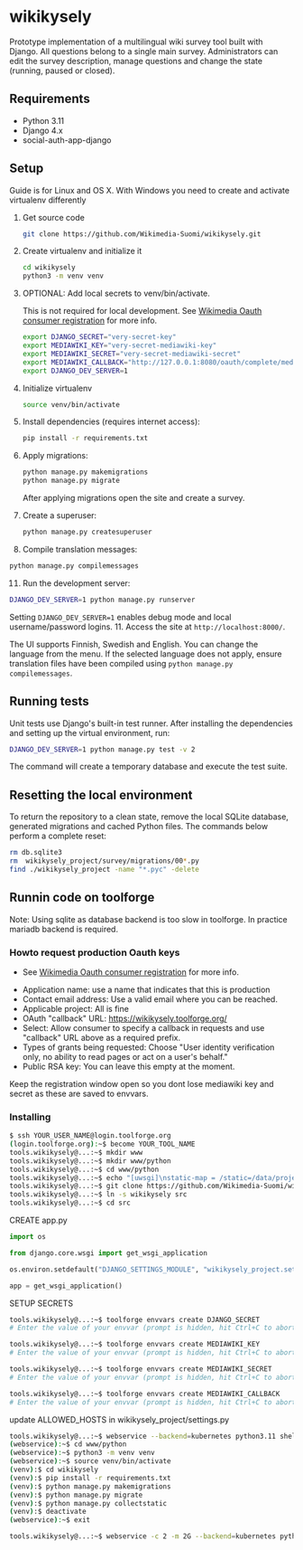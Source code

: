 # wikikysely

Prototype implementation of a multilingual wiki survey tool built with Django.
All questions belong to a single main survey. Administrators can edit the survey
description, manage questions and change the state (running, paused or closed).

## Requirements
- Python 3.11
- Django 4.x
- social-auth-app-django

## Setup
Guide is for Linux and OS X. With Windows you need to create and activate virtualenv differently

1. Get source code
   ```bash
   git clone https://github.com/Wikimedia-Suomi/wikikysely.git
   ```
2. Create virtualenv and initialize it
   ```bash
   cd wikikysely
   python3 -m venv venv
   ```
3. OPTIONAL: Add local secrets to venv/bin/activate.
  
   This is not required for local development. See [Wikimedia Oauth consumer registration](https://wikitech.wikimedia.org/wiki/Help:Toolforge/My_first_Django_OAuth_tool#Oauth_consumer_registration_(Wikimedia)) for more info. 
   ```bash
   export DJANGO_SECRET="very-secret-key"
   export MEDIAWIKI_KEY="very-secret-mediawiki-key"
   export MEDIAWIKI_SECRET="very-secret-mediawiki-secret"
   export MEDIAWIKI_CALLBACK="http://127.0.0.1:8080/oauth/complete/mediawiki/"
   export DJANGO_DEV_SERVER=1
   ```
6. Initialize virtualenv 
   ```bash
   source venv/bin/activate
   ```
7. Install dependencies (requires internet access):
   ```bash
   pip install -r requirements.txt
   ```
8. Apply migrations:
   ```bash
   python manage.py makemigrations
   python manage.py migrate
   ```
   After applying migrations open the site and create a survey.
9. Create a superuser:
   ```bash
   python manage.py createsuperuser
   ```
10. Compile translation messages:
   ```bash
   python manage.py compilemessages
   ```
11. Run the development server:
   ```bash
   DJANGO_DEV_SERVER=1 python manage.py runserver
   ```
   Setting `DJANGO_DEV_SERVER=1` enables debug mode and local username/password logins.
11. Access the site at `http://localhost:8000/`.

The UI supports Finnish, Swedish and English. You can change the language from the menu.
If the selected language does not apply, ensure translation files have been compiled using `python manage.py compilemessages`.

## Running tests

Unit tests use Django's built-in test runner. After installing the dependencies
and setting up the virtual environment, run:

```bash
DJANGO_DEV_SERVER=1 python manage.py test -v 2
```

The command will create a temporary database and execute the test suite.

## Resetting the local environment

To return the repository to a clean state, remove the local SQLite database,
generated migrations and cached Python files. The commands below perform a
complete reset:

   ```bash
   rm db.sqlite3
   rm  wikikysely_project/survey/migrations/00*.py
   find ./wikikysely_project -name "*.pyc" -delete 
   ```

## Runnin code on toolforge
Note: Using sqlite as database backend is too slow in toolforge. In practice mariadb backend is required.

### Howto request production Oauth keys
- See [Wikimedia Oauth consumer registration](https://wikitech.wikimedia.org/wiki/Help:Toolforge/My_first_Django_OAuth_tool#Oauth_consumer_registration_(Wikimedia)) for more info. 

* Application name: use a name that indicates that this is production
* Contact email address: Use a valid email where you can be reached.
* Applicable project: All is fine
* OAuth "callback" URL: https://wikikysely.toolforge.org/
* Select: Allow consumer to specify a callback in requests and use "callback" URL above as a required prefix.
* Types of grants being requested: Choose "User identity verification only, no ability to read pages or act on a user's behalf."
* Public RSA key: You can leave this empty at the moment.

Keep the registration window open so you dont lose mediawiki key and secret as these are saved to envvars.

### Installing
```bash
$ ssh YOUR_USER_NAME@login.toolforge.org
(login.toolforge.org):~$ become YOUR_TOOL_NAME
tools.wikikysely@...:~$ mkdir www
tools.wikikysely@...:~$ mkdir www/python
tools.wikikysely@...:~$ cd www/python
tools.wikikysely@...:~$ echo "[uwsgi]\nstatic-map = /static=/data/project/wikikysely/www/python/src/staticfiles"> uwsgi.ini
tools.wikikysely@...:~$ git clone https://github.com/Wikimedia-Suomi/wikikysely.git
tools.wikikysely@...:~$ ln -s wikikysely src
tools.wikikysely@...:~$ cd src
   ```
CREATE app.py
```python
import os

from django.core.wsgi import get_wsgi_application

os.environ.setdefault("DJANGO_SETTINGS_MODULE", "wikikysely_project.settings")

app = get_wsgi_application()
   ```
SETUP SECRETS

```bash
tools.wikikysely@...:~$ toolforge envvars create DJANGO_SECRET
# Enter the value of your envvar (prompt is hidden, hit Ctrl+C to abort): "very-secret-key"

tools.wikikysely@...:~$ toolforge envvars create MEDIAWIKI_KEY
# Enter the value of your envvar (prompt is hidden, hit Ctrl+C to abort): "very-secret-mediawiki-key"

tools.wikikysely@...:~$ toolforge envvars create MEDIAWIKI_SECRET
# Enter the value of your envvar (prompt is hidden, hit Ctrl+C to abort): "very-secret-mediawiki-secret"

tools.wikikysely@...:~$ toolforge envvars create MEDIAWIKI_CALLBACK
# Enter the value of your envvar (prompt is hidden, hit Ctrl+C to abort): "http://127.0.0.1:8080/oauth/complete/mediawiki/"
   ```
update ALLOWED_HOSTS in wikikysely_project/settings.py

```bash
tools.wikikysely@...:~$ webservice --backend=kubernetes python3.11 shell
(webservice):~$ cd www/python
(webservice):~$ python3 -m venv venv
(webservice):~$ source venv/bin/activate
(venv):$ cd wikikysely
(venv):$ pip install -r requirements.txt
(venv):$ python manage.py makemigrations
(venv):$ python manage.py migrate
(venv):$ python manage.py collectstatic
(venv):$ deactivate
(webservice):~$ exit

tools.wikikysely@...:~$ webservice -c 2 -m 2G --backend=kubernetes python3.11 start
   ```










   ```











